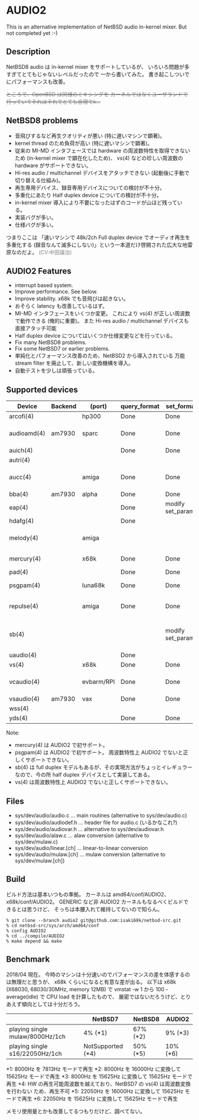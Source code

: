 AUDIO2
=====

This is an alternative implementation of NetBSD audio in-kernel mixer.
But not completed yet :-)

## Description

NetBSD8 audio は in-kernel mixer をサポートしているが、
いろいろ問題が多すぎてとてもじゃないレベルだったので
一から書いてみた。
書き起こしついでにパフォーマンスも改善。

~~<font color="#808080">ところで、OpenBSD は同様のミキシングを
カーネルではなくユーザランドで行っていてそれはそれでとても合理てk…</font>~~


## NetBSD8 problems

* 音飛びするなど再生クオリティが悪い (特に遅いマシンで顕著)。
* kernel thread のため負荷が高い (特に遅いマシンで顕著)。
* 従来の MI-MD インタフェースでは hardware の周波数特性を取得できないため
(in-kernel mixer で顕在化したため)、
vs(4) などの珍しい周波数の hardware がサポートできない。
* Hi-res audio / multichannel デバイスをアタッチできない
(起動後に手動で切り替える仕組み)。
* 再生専用デバイス、録音専用デバイスについての検討が不十分。
* 多重化にあたり Half duplex device についての検討が不十分。
* in-kernel mixer 導入により不要になったはずのコードが山ほど残っている。
* 実装バグが多い。
* 仕様バグが多い。

つまりここは
「速いマシンで 48k/2ch Full duplex device でオーディオ再生を多重化する
(録音なんて滅多にしない)」という一本道だけ啓開された広大な地雷原なのだよ。
<font color="#808080">(CV:中田譲治)</font>


## AUDIO2 Features

* interrupt based system.
* Improve performance.  See below.
* Improve stability.  x68k でも音飛びは起きない。
* おそらく latency も改善しているはず。
* MI-MD インタフェースをいくつか変更。
これにより vs(4) が正しい周波数で動作できる (俺的に重要)。
また Hi-res audio / multichannel デバイスも直接アタッチ可能
* Half duplex device についてはいくつか仕様変更などを行っている。
* Fix many NetBSD8 problems.
* Fix some NetBSD7 or earlier problems.
* 単純化とパフォーマンス改善のため、NetBSD2 から導入されている
万能 stream filter を廃止して、新しい変換機構を導入。
* 自動テストを少しは頑張っている。


## Supported devices
|Device	|Backend|(port)	|query_format|set_format|Status
|-------|-------|-------|-------|-------|-------|
|arcofi(4)	|	|hp300	|Done	|Done	|Work
|audioamd(4)	|am7930	|sparc	|Done	|Done	|Compiled but not tested
|auich(4)	|	|	|Done	|Done	|Work
|autri(4)	|	|	|	|	|Work
|aucc(4)	|	|amiga	|Done	|Done	|Compiled but not tested
|bba(4)		|am7930	|alpha	|Done	|Done	|Work
|eap(4)		|	|	|Done	|modify set_params|Work
|hdafg(4)	|	|	|Done	|	|Work
|melody(4)	|	|amiga	|	|	|Compiled but not tested
|mercury(4)	|	|x68k	|Done	|Done	|Added, Work (*)
|pad(4)		|	|	|Done	|Done	|Work
|psgpam(4)	|	|luna68k|Done	|Done	|Added, Work (*)
|repulse(4)	|	|amiga	|Done	|Done	|Compiled but not tested
|sb(4)		|	|	|	|modify set_params|Work as half duplex (*)
|uaudio(4)	|	|	|Done	|	|Work
|vs(4)		|	|x68k	|Done	|Done	|Work (*)
|vcaudio(4)	|	|evbarm/RPI	|Done	|Done	|Compiled but not tested
|vsaudio(4)	|am7930	|vax	|Done	|Done	|Work
|wss(4)		|	|	|	|	|Work
|yds(4)		|	|	|Done	|Done	|Work

Note:
* mercury(4) は AUDIO2 で初サポート。
* psgpam(4) は AUDIO2 で初サポート。
周波数特性上 AUDIO2 でないと正しくサポートできない。
* sb(4) は full duplex モデルもあるが、その実現方法がちょっとイレギュラー
なので、今の所 half duplex デバイスとして実装してある。
* vs(4) は周波数特性上 AUDIO2 でないと正しくサポートできない。


## Files

* sys/dev/audio/audio.c … main routines (alternative to sys/dev/audio.c)
* sys/dev/audio/audiodef.h … header file for audio.c (いるかなこれ?)
* sys/dev/audio/audiovar.h … alternative to sys/dev/audiovar.h
* sys/dev/audio/alaw.c … alaw conversion (alternative to sys/dev/mulaw.c)
* sys/dev/audio/linear.[ch] … linear-to-linear conversion
* sys/dev/audio/mulaw.[ch] … mulaw conversion (alternative to sys/dev/mulaw.[ch])


## Build

ビルド方法は基本いつもの準拠。
カーネルは amd64/conf/AUDIO2、x68k/conf/AUDIO2。
GENERIC など非 AUDIO2 カーネルもなるべくビルドできるとは思うけど、
そっちは本腰入れて維持してないので知らん。

```
% git clone --branch audio2 git@github.com:isaki68k/netbsd-src.git
% cd netbsd-src/sys/arch/amd64/conf
% config AUDIO2
% cd ../compile/AUDIO2
% make depend && make
```

## Benchmark

2018/04 現在。
今時のマシンは十分速いのでパフォーマンスの差を体感するのは無理だと思うが、
x68k くらいになると有意な差が出る。
以下は
x68k (X68030, 68030/30MHz, memory 12MB) で
vmstat -w 1 から 100 - average(idle) で CPU load を計算したもので、
厳密ではないだろうけど、とりあえず傾向としては十分だろう。

| |NetBSD7	|NetBSD8	| AUDIO2
|---|---|---|---|
|playing single mulaw/8000Hz/1ch	|4% (*1)	| 67% (*2)	| 9% (*3)
|playing single s16/22050Hz/1ch		|NotSupported (*4)| 50% (*5)	| 10% (*6)

 *1: 8000Hz を 7813Hz モードで再生
 *2: 8000Hz を 16000Hz に変換して 15625Hz モードで再生
 *3: 8000Hz を 15625Hz に変換して 15625Hz モードで再生
 *4: HW の再生可能周波数を越えており、NetBSD7 の vs(4) は周波数変換を行わない
ため、再生不可
 *5: 22050Hz を 16000Hz に変換して 15625Hz モードで再生
 *6: 22050Hz を 15625Hz に変換して 15625Hz モードで再生

メモリ使用量とかも改善してるつもりだけど、調べてない。

